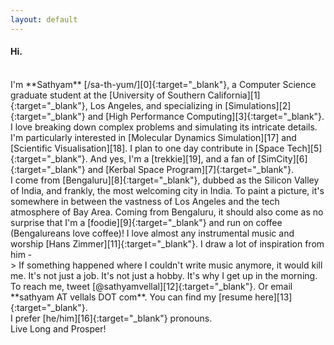 ```yaml
---
layout: default
---
```


#### Hi.

<br/>
I'm **Sathyam** [/sa-th-yum/][0]{:target="_blank"}, a Computer Science graduate student at the [University of Southern California][1]{:target="_blank"}, Los Angeles, and specializing in [Simulations][2]{:target="_blank"} and [High Performance Computing][3]{:target="_blank"}. I love breaking down complex problems and simulating its intricate details. I'm particularly interested in [Molecular Dynamics Simulation][17] and [Scientific Visualisation][18]. I plan to one day contribute in [Space Tech][5]{:target="_blank"}. And yes, I'm a [trekkie][19], and a fan of [SimCity][6]{:target="_blank"} and [Kerbal Space Program][7]{:target="_blank"}.

<br/>
I come from [Bengaluru][8]{:target="_blank"}, dubbed as the Silicon Valley of India, and frankly, the most welcoming city in India. To paint a picture, it's somewhere in between the vastness of Los Angeles and the tech atmosphere of Bay Area. Coming from Bengaluru, it should also come as no surprise that I'm a [foodie][9]{:target="_blank"} and run on coffee (Bengalureans love coffee)! I love almost any instrumental music and worship [Hans Zimmer][11]{:target="_blank"}. I draw a lot of inspiration from him -  

<br/>
> If something happened where I couldn't write music anymore, it would kill me. It's not just a job. It's not just a hobby. It's why I get up in the morning.

<br/>
To reach me, tweet [@sathyamvellal][12]{:target="_blank"}. Or email **sathyam AT vellals DOT com**. You can find my [resume here][13]{:target="_blank"}.

<br/>
I prefer [he/him][16]{:target="_blank"} pronouns.

<br/>
Live Long and Prosper! <i class="fa fa-hand-spock-o" aria-hidden="true"></i>

[0]: http://www.phonemicchart.com/
[1]: http://www.usc.edu/
[2]: https://en.wikipedia.org/wiki/Simulation
[3]: https://en.wikipedia.org/wiki/Supercomputer
[4]: https://github.com/sathyamvellal
[5]: https://en.wikipedia.org/wiki/Outline_of_space_technology
[6]: http://www.simcity.com/
[7]: https://kerbalspaceprogram.com/
[8]: https://en.wikipedia.org/wiki/Bangalore
[9]: https://en.wikipedia.org/wiki/Culture_of_Bangalore#Cuisine
[10]: https://en.wikipedia.org/wiki/Coffee
[11]: https://en.wikipedia.org/wiki/Hans_Zimmer
[12]: https://twitter.com/sathyamvellal
[13]: /resume
[14]: /resume-long
[15]: https://en.wikipedia.org/wiki/Agent-based_model
[16]: http://my.pronoun.is/he
[17]: https://en.wikipedia.org/wiki/Molecular_dynamics
[18]: https://en.wikipedia.org/wiki/Scientific_visualization
[19]: https://en.wikipedia.org/wiki/Trekkie
